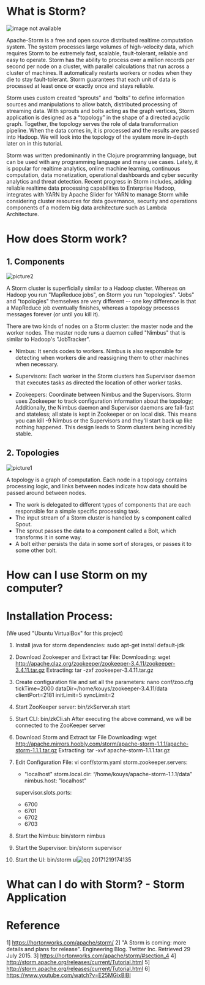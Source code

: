 # What is Storm?

![image not available](http://vishnuviswanath.com/img/storm_blog_header.png)

Apache-Storm is a free and open source distributed realtime computation system. The system processes large volumes of high-velocity data, which requires Storm to be extremely fast, scalable, fault-tolerant, reliable and easy to operate. Storm has the ability to process over a million records per second per node on a cluster, with parallel calculations that run across a cluster of machines. It automatically restarts workers or nodes when they die to stay fault-tolerant. Storm guarantees that each unit of data is processed at least once or exactly once and stays reliable. 

Storm uses custom created “sprouts” and “bolts” to define information sources and manipulations to allow batch, distributed processing of streaming data. With sprouts and bolts acting as the graph vertices, Storm application is designed as a “topology” in the shape of a directed acyclic graph. Together, the topology serves the role of data transformation pipeline. When the data comes in, it is processed and the results are passed into Hadoop.
We will look into the topology of the system more in-depth later on in this tutorial.

Storm was written predominantly in the Clojure programming language, but can be used with any programming language and many use cases. Lately, it is popular for realtime analytics, online machine learning, continuous computation, data monetization, operational dashboards and cyber security analytics and threat detection. Recent progress in Storm includes, adding reliable realtime data processing capabilities to Enterprise Hadoop, integrates with YARN by Apache Slider for YARN to manage Storm while considering cluster resources for data governance, security and operations components of a modern big data architecture such as Lambda Architecture. 

# How does Storm work?

## 1. Components

![picture2](https://user-images.githubusercontent.com/33638238/34182295-a41f3ffa-e4e3-11e7-93e0-8860fda6169e.png)

A Storm cluster is superficially similar to a Hadoop cluster. Whereas on Hadoop you run "MapReduce jobs", on Storm you run "topologies". "Jobs" and "topologies" themselves are very different -- one key difference is that a MapReduce job eventually finishes, whereas a topology processes messages forever (or until you kill it).

There are two kinds of nodes on a Storm cluster: the master node and the worker nodes. The master node runs a daemon called "Nimbus" that is similar to Hadoop's "JobTracker".
 
- Nimbus: It sends codes to workers. Nimbus is also responsible for detecting when workers die and reassigning them to other machines when necessary.

- Supervisors: Each worker in the Storm clusters has Supervisor daemon that executes tasks as directed the location of other worker tasks.

- Zookeepers: Coordinate between Nimbus and the Supervisors. Storm uses Zookeeper to track configuration information about the topology; Additionally, the Nimbus daemon and Supervisor daemons are fail-fast and stateless; all state is kept in Zookeeper or on local disk. This means you can kill -9 Nimbus or the Supervisors and they'll start back up like nothing happened. This design leads to Storm clusters being incredibly stable.

## 2. Topologies
 
 ![picture1](https://user-images.githubusercontent.com/33638238/34181883-fdeb9a58-e4e1-11e7-8b29-1382ad415ac5.png)
  
A topology is a graph of computation. Each node in a topology contains processing logic, and links between nodes indicate how data should be passed around between nodes.

- The work is delegated to different types of components that are each responsible for a simple specific processing task.
- The input stream of a Storm cluster is handled by s component called Spout.
- The sprout passes the data to a component called a Bolt, which transforms it in some way.
- A bolt either persists the data in some sort of storages, or passes it to some other bolt. 

# How can I use Storm on my computer?

# Installation Process:

(We used "Ubuntu VirtualBox" for this project)

1. Install java for storm dependencies: 
   sudo apt-get install default-jdk
   
2. Download Zookeeper and Extract tar File:
   Downloading: wget http://apache.claz.org/zookeeper/zookeeper-3.4.11/zookeeper-3.4.11.tar.gz
   Extracting: tar -zxf zookeeper-3.4.11.tar.gz
   
3. Create configuration file and set all the parameters:
   nano conf/zoo.cfg
   tickTime=2000
   dataDir=/home/kouys/zookeeper-3.4.11/data
   clientPort=2181
   initLimit=5
   syncLimit=2
   
4. Start ZooKeeper server:
   bin/zkServer.sh start
   
5. Start CLI:
   bin/zkCli.sh
   After executing the above command, we will be connected to the ZooKeeper server
   
6. Download Storm and Extract tar File
   Downloading: wget http://apache.mirrors.hoobly.com/storm/apache-storm-1.1.1/apache-storm-1.1.1.tar.gz
   Extracting: tar -xvf apache-storm-1.1.1.tar.gz
   
7. Edit Configuration File:
   vi conf/storm.yaml
   storm.zookeeper.servers:
   - "localhost"
   storm.local.dir: “/home/kouys/apache-storm-1.1.1/data”
   nimbus.host: "localhost"
   
   supervisor.slots.ports:
    - 6700
    - 6701
    - 6702
    - 6703
    
8. Start the Nimbus:
   bin/storm nimbus
   
9. Start the Supervisor:
   bin/storm supervisor
   
10. Start the UI:
    bin/storm ui![qq 20171219174135](https://user-images.githubusercontent.com/33636455/34182522-a16d2500-e4e4-11e7-9c3e-d9e32add520e.png)

# What can I do with Storm? - Storm Application 









# Reference
1] https://hortonworks.com/apache/storm/
2] "A Storm is coming: more details and plans for release". Engineering Blog. Twitter Inc. Retrieved 29 July 2015.
3] https://hortonworks.com/apache/storm/#section_4
4] http://storm.apache.org/releases/current/Tutorial.html
5] http://storm.apache.org/releases/current/Tutorial.html
6] https://www.youtube.com/watch?v=E25MGixBlBI










